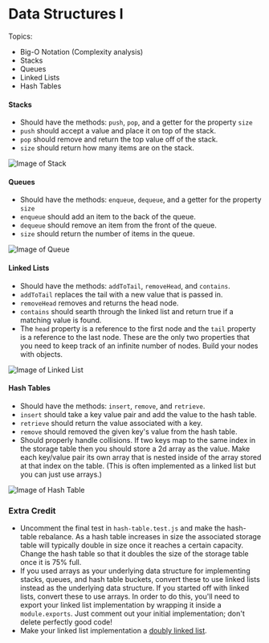 # Data Structures I

Topics:

 * Big-O Notation (Complexity analysis)
 * Stacks
 * Queues
 * Linked Lists
 * Hash Tables



#### Stacks

 * Should have the methods: `push`, `pop`, and a getter for the property `size`
 * `push` should accept a value and place it on top of the stack.
 * `pop` should remove and return the top value off of the stack.
 * `size` should return how many items are on the stack.
 
![Image of Stack](https://upload.wikimedia.org/wikipedia/commons/thumb/b/b4/Lifo_stack.png/700px-Lifo_stack.png)

#### Queues

 * Should have the methods: `enqueue`, `dequeue`, and a getter for the property `size`
 * `enqueue` should add an item to the back of the queue.
 * `dequeue` should remove an item from the front of the queue.
 * `size` should return the number of items in the queue.
 
![Image of Queue](https://upload.wikimedia.org/wikipedia/commons/thumb/5/52/Data_Queue.svg/600px-Data_Queue.svg.png)

#### Linked Lists

 * Should have the methods: `addToTail`, `removeHead`, and `contains`.
 * `addToTail` replaces the tail with a new value that is passed in.
 * `removeHead` removes and returns the head node.
 * `contains` should searth through the linked list and return true if a matching value is found.
 * The `head` property is a reference to the first node and the `tail` property is a reference to the last node.  These are the only two properties that you need to keep track of an infinite number of nodes.  Build your nodes with objects.
 
![Image of Linked List](https://upload.wikimedia.org/wikipedia/commons/thumb/6/6d/Singly-linked-list.svg/816px-Singly-linked-list.svg.png)

#### Hash Tables

 * Should have the methods: `insert`, `remove`, and `retrieve`.
 * `insert` should take a key value pair and add the value to the hash table.
 * `retrieve` should return the value associated with a key.
 * `remove` should removed the given key's value from the hash table.
 * Should properly handle collisions.  If two keys map to the same index in the storage table then you should store a 2d array as the value.  Make each key/value pair its own array that is nested inside of the array stored at that index on the table. (This is often implemented as a linked list but you can just use arrays.)
 
![Image of Hash Table](https://upload.wikimedia.org/wikipedia/commons/thumb/7/7d/Hash_table_3_1_1_0_1_0_0_SP.svg/630px-Hash_table_3_1_1_0_1_0_0_SP.svg.png)

### Extra Credit

 * Uncomment the final test in `hash-table.test.js` and make the hash-table rebalance.  As a hash table increases in size the associated storage table will typically double in size once it reaches a certain capacity. Change the hash table so that it doubles the size of the storage table once it is 75% full.
 * If you used arrays as your underlying data structure for implementing stacks, queues, and hash table buckets, convert these to use linked lists instead as the underlying data structure. If you started off with linked lists, convert these to use arrays. In order to do this, you'll need to export your linked list implementation by wrapping it inside a `module.exports`. Just comment out your initial implementation; don't delete perfectly good code!
 * Make your linked list implementation a [doubly linked list](https://en.wikipedia.org/wiki/Doubly_linked_list).
